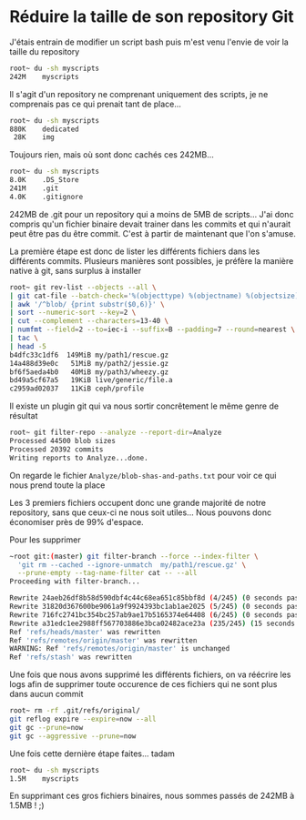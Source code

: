 # Réduire la taille de son repository Git

J'étais entrain de modifier un script bash puis m'est venu l'envie de voir la taille du repository

```bash
root~ du -sh myscripts
242M    myscripts
```

Il s'agit d'un repository ne comprenant uniquement des scripts, je ne comprenais pas ce qui prenait tant de place...

```bash
root~ du -sh myscripts
880K    dedicated
 28K    img
```

Toujours rien, mais où sont donc cachés ces 242MB...

```bash
root~ du -sh myscripts
8.0K    .DS_Store
241M    .git
4.0K    .gitignore
```

242MB de .git pour un repository qui a moins de 5MB de scripts... J'ai donc compris qu'un fichier binaire devait trainer dans les commits et qui n'aurait peut être pas du être commit. C'est à partir de maintenant que l'on s'amuse.

La première étape est donc de lister les différents fichiers dans les différents commits. Plusieurs manières sont possibles, je préfère la manière native à git, sans surplus à installer

```bash
root~ git rev-list --objects --all \
| git cat-file --batch-check='%(objecttype) %(objectname) %(objectsize) %(rest)' \
| awk '/^blob/ {print substr($0,6)}' \
| sort --numeric-sort --key=2 \
| cut --complement --characters=13-40 \
| numfmt --field=2 --to=iec-i --suffix=B --padding=7 --round=nearest \
| tac \
| head -5
b4dfc33c1df6  149MiB my/path1/rescue.gz
14a488d39e0c   51MiB my/path2/jessie.gz
bf6f5aeda4b0   40MiB my/path3/wheezy.gz
bd49a5cf67a5   19KiB live/generic/file.a
c2959ad02037   11KiB ceph/profile
```

Il existe un plugin git qui va nous sortir concrêtement le même genre de résultat

```bash
root~ git filter-repo --analyze --report-dir=Analyze
Processed 44500 blob sizes
Processed 20392 commits
Writing reports to Analyze...done.
```

On regarde le fichier `Analyze/blob-shas-and-paths.txt` pour voir ce qui nous prend toute la place

Les 3 premiers fichiers occupent donc une grande majorité de notre repository, sans que ceux-ci ne nous soit utiles... Nous pouvons donc économiser près de 99% d'espace.

Pour les supprimer

```bash
~root git:(master) git filter-branch --force --index-filter \
  'git rm --cached --ignore-unmatch  my/path1/rescue.gz' \
  --prune-empty --tag-name-filter cat -- --all
Proceeding with filter-branch...

Rewrite 24aeb26df8b58d590dbf4c44c68ea651c85bbf8d (4/245) (0 seconds passed, remaining 0 predicted)    rm ' my/path1/rescue.gz'
Rewrite 31820d367600be9061a9f9924393bc1ab1ae2025 (5/245) (0 seconds passed, remaining 0 predicted)    rm ' my/path1/rescue.gz'
Rewrite 716fc2741bc354bc257ab9ae17b5165374e64408 (6/245) (0 seconds passed, remaining 0 predicted)    rm ' my/path1/rescue.gz'
Rewrite a31edc1ee2988ff567703886e3bca02482ace23a (235/245) (15 seconds passed, remaining 0 predicted)
Ref 'refs/heads/master' was rewritten
Ref 'refs/remotes/origin/master' was rewritten
WARNING: Ref 'refs/remotes/origin/master' is unchanged
Ref 'refs/stash' was rewritten
```

Une fois que nous avons supprimé les différents fichiers, on va réécrire les logs afin de supprimer toute occurence de ces fichiers qui ne sont plus dans aucun commit

```bash
root~ rm -rf .git/refs/original/
git reflog expire --expire=now --all
git gc --prune=now
git gc --aggressive --prune=now
```

Une fois cette dernière étape faites... tadam

```bash
root~ du -sh myscripts
1.5M    myscripts
```

En supprimant ces gros fichiers binaires, nous sommes passés de 242MB à 1.5MB ! ;)
